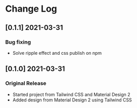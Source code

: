 # Change Log

## [0.1.1] 2021-03-31

### Bug fixing

- Solve ripple effect and css publish on npm

## [0.1.0] 2021-03-31

### Original Release

- Started project from Tailwind CSS and Material Design 2
- Added design from Material Design 2 using Tailwind CSS
